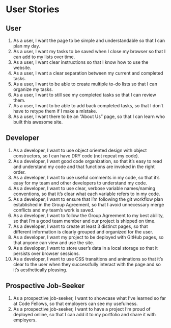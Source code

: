 # User Stories
## User
1. As a user, I want the page to be simple and understandable so that I can plan my day.
2. As a user, I want my tasks to be saved when I close my browser so that I can add to my lists over time.
3. As a user, I want clear instructions so that I know how to use the website.
4. As a user, I want a clear separation between my current and completed tasks.
5. As a user, I want to be able to create multiple to-do lists so that I can organize my tasks.
6. As a user, I want to still see my completed tasks so that I can review them.
7. As a user, I want to be able to add back completed tasks, so that I don’t have to retype them if I make a mistake.
8. As a user, I want there to be an “About Us” page, so that I can learn who built this awesome site.
## Developer
1. As a developer, I want to use object oriented design with object constructors, so I can have DRY code (not repeat my code).
2. As a developer, I want good code organization, so that it’s easy to read and understand my code and that functions are invoked in the right order.
3. As a developer, I want to use useful comments in my code, so that it’s easy for my team and other developers to understand my code.
4. As a developer, I want to use clear, verbose variable names/naming conventions, so that it’s clear what each variable refers to in my code.
5. As a developer, I want to ensure that I’m following the git workflow plan established in the Group Agreement, so that I avoid unnecessary merge conflicts and my team’s work is saved.
6. As a developer, I want to follow the Group Agreement to my best ability, so that I’m a good team member and our project is shipped on time.
7. As a developer, I want to create at least 3 distinct pages, so that different information is clearly grouped and organized for the user.
8. As a developer, I want my project to be deployed with GitHub pages, so that anyone can view and use the site.
9. As a developer, I want to store user’s data in a local storage so that it persists over browser sessions.
10. As a developer, I want to use CSS transitions and animations so that it’s clear to the user when they successfully interact with the page and so it’s aesthetically pleasing.
## Prospective Job-Seeker
1. As a prospective job-seeker, I want to showcase what I’ve learned so far at Code Fellows, so that employers can see my usefulness. 
2. As a prospective job-seeker, I want to have a project I’m proud of deployed online, so that I can add it to my portfolio and share it with employers. 